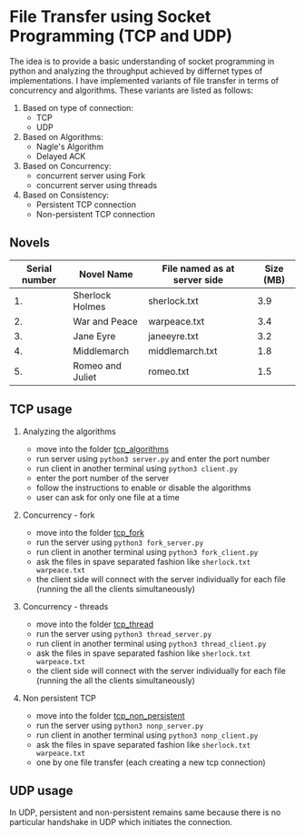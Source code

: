# File Transfer using Socket Programming (TCP and UDP)

The idea is to provide a basic understanding of socket programming in python and analyzing the throughput achieved by differnet types of implementations. I have implemented variants of file transfer in terms of concurrency and algorithms. These variants are listed as follows:

1. Based on type of connection:
    - TCP
    - UDP
2. Based on Algorithms:
    - Nagle's Algorithm
    - Delayed ACK
3. Based on Concurrency:
    - concurrent server using Fork
    - concurrent server using threads
4. Based on Consistency:
    - Persistent TCP connection
    - Non-persistent TCP connection

## Novels

| Serial number | Novel Name       | File named as at server side | Size (MB) |
|---------------|------------------|------------------------------|-----------|
| 1.            | Sherlock Holmes  | sherlock.txt                 | 3.9       |
| 2.            | War and Peace    | warpeace.txt                 | 3.4       |
| 3.            | Jane Eyre        | janeeyre.txt                 | 3.2       |
| 4.            | Middlemarch      | middlemarch.txt              | 1.8       |
| 5.            | Romeo and Juliet | romeo.txt                    | 1.5       |

## TCP usage

1. Analyzing the algorithms
    - move into the folder [tcp_algorithms](https://github.com/SoniSiddharth/File_Transfer_Socket_Programming/tree/main/tcp_algorithms)
    - run server using `python3 server.py` and enter the port number
    - run client in another terminal using `python3 client.py`
    - enter the port number of the server
    - follow the instructions to enable or disable the algorithms
    - user can ask for only one file at a time

2. Concurrency - fork
    - move into the folder [tcp_fork](https://github.com/SoniSiddharth/File_Transfer_Socket_Programming/tree/main/tcp_fork)
    - run the server using `python3 fork_server.py`
    - run client in another terminal using `python3 fork_client.py`
    - ask the files in spave separated fashion like `sherlock.txt warpeace.txt`
    - the client side will connect with the server individually for each file (running the all the clients simultaneously)

3. Concurrency - threads
    - move into the folder [tcp_thread](https://github.com/SoniSiddharth/File_Transfer_Socket_Programming/tree/main/tcp_thread)
    - run the server using `python3 thread_server.py`
    - run client in another terminal using `python3 thread_client.py`
    - ask the files in spave separated fashion like `sherlock.txt warpeace.txt`
    - the client side will connect with the server individually for each file (running the all the clients simultaneously)

4. Non persistent TCP
    - move into the folder [tcp_non_persistent](https://github.com/SoniSiddharth/File_Transfer_Socket_Programming/tree/main/tcp_non_persistent)
    - run the server using `python3 nonp_server.py`
    - run client in another terminal using `python3 nonp_client.py`
    - ask the files in spave separated fashion like `sherlock.txt warpeace.txt`
    - one by one file transfer (each creating a new tcp connection)

## UDP usage

In UDP, persistent and non-persistent remains same because there is no particular handshake in UDP which initiates the connection.